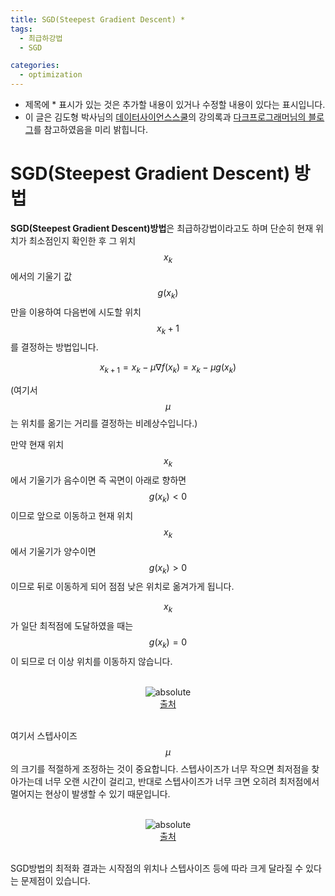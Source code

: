 ```yaml
---
title: SGD(Steepest Gradient Descent) *
tags:
  - 최급하강법
  - SGD

categories:
  - optimization
---
```


- 제목에 * 표시가 있는 것은 추가할 내용이 있거나 수정할 내용이 있다는 표시입니다.
- 이 글은 김도형 박사님의 <a href="https://datascienceschool.net/">데이터사이언스스쿨</a>의 강의록과 <a href="http://darkpgmr.tistory.com"> 다크프로그래머님의 블로그</a>를 참고하였음을 미리 밝힙니다.

# SGD(Steepest Gradient Descent) 방법

**SGD(Steepest Gradient Descent)방법**은 최급하강법이라고도 하며 단순히 현재 위치가 최소점인지 확인한 후 그 위치$$x_k$$에서의 기울기 값 $$g(x_k)$$ 만을 이용하여 다음번에 시도할 위치 $$x_k+1$$를 결정하는 방법입니다.

$$x_{k+1} = x_{k} - \mu \nabla f(x_k) = x_{k} - \mu g(x_k)$$

(여기서 $$\mu$$는 위치를 옮기는 거리를 결정하는 비례상수입니다.)

만약 현재 위치 $$x_k$$에서 기울기가 음수이면 즉 곡면이 아래로 향하면 $$g(x_k)<0$$이므로 앞으로 이동하고 현재 위치 $$x_k$$에서 기울기가 양수이면 $$g(x_k)>0$$이므로 뒤로 이동하게 되어 점점 낮은 위치로 옮겨가게 됩니다.

$$x_k$$가 일단 최적점에 도달하였을 때는 $$g(x_k)=0$$이 되므로 더 이상 위치를 이동하지 않습니다.

<br/>
<center><img data-action="zoom" src='{{ "/assets/img/sgd_01.png" | relative_url }}' alt='absolute'></center>
<center><a href="https://datascienceschool.net/view-notebook/4642b9f187784444b8f3a8309c583007/">출처</a></center>
<br/>

여기서 스텝사이즈 $$\mu$$의 크기를 적절하게 조정하는 것이 중요합니다. 스텝사이즈가 너무 작으면 최저점을 찾아가는데 너무 오랜 시간이 걸리고, 반대로 스텝사이즈가 너무 크면 오히려 최저점에서 멀어지는 현상이 발생할 수 있기 때문입니다.

<br/>
<center><img data-action="zoom" src='{{ "/assets/img/sgd_02.png" | relative_url }}' alt='absolute'></center>
<center><a href="https://datascienceschool.net/view-notebook/4642b9f187784444b8f3a8309c583007/">출처</a></center>
<br/>

SGD방법의 최적화 결과는 시작점의 위치나 스텝사이즈 등에 따라 크게 달라질 수 있다는 문제점이 있습니다.
